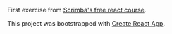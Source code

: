 First exercise from [Scrimba's free react course](https://scrimba.com/learn/learnreact).

This project was bootstrapped with [Create React App](https://github.com/facebook/create-react-app).
